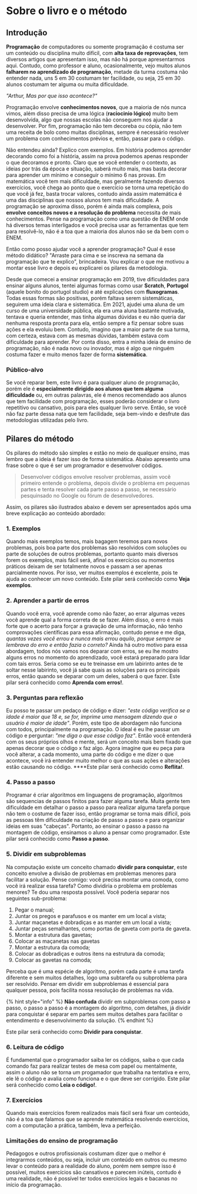 # Sobre o livro e o método

## Introdução

**Programação** de computadores ou somente programação é costuma ser um conteúdo ou disciplina muito difícil, com **alta taxa de reprovações**, tem diversos artigos que apresentam isso, mas não há porque apresentarmos aqui. Contudo, como professor e aluno, ocasionalmente, vejo muitos alunos **falharem no aprendizado de programação**, metade da turma costuma não entender nada, uns 5 em 30 costumam ter facilidade, ou seja, 25 em 30 alunos costumam ter alguma ou muita dificuldade. 

_"Arthur, Mas por que isso acontece?"_

Programação envolve **conhecimentos novos**, que a maioria de nós nunca vimos, além disso precisa de uma lógica \(**raciocinio lógico\)** muito bem desenvolvida, algo que nossas escolas não conseguem nos ajudar a desenvolver. Por fim, programação não tem decoreba ou cópia, não tem uma receita de bolo como muitas disciplinas, sempre é necessário resolver um problema com conhecimentos prévios e, então, passar para o código. 

Não entendeu ainda? Explico com exemplos. Em história podemos aprender decorando como foi a história, assim na prova podemos apenas responder o que decoramos e pronto. Claro que se você entender o contexto, as ideias por trás da época e situação, saberá muito mais, mas basta decorar para aprender um mínimo e conseguir o mínimo 6 nas provas. Em matemática você tem mais dificuldade, mas geralmente fazendo diversos exercícios, você chega ao ponto que o exercício se torna uma repetição do que você já fez, basta trocar valores, contudo ainda assim matemática é uma das disciplinas que nossos alunos tem mais dificuldade. A programação se aproxima disso, porém é ainda mais complexa, pois **envolve conceitos novos e a resolução do problema** necessita de mais conhecimentos. Pense na programação como uma questão de ENEM onde há diversos temas interligados e você precisa usar as ferramentas que tem para resolvê-lo, não é a toa que a maioria dos alunos não se da bem com o ENEM.

Então como posso ajudar você a aprender programação? Qual é esse método didático? "Arraste para cima e se inscreva na semana da programação que te explico", brincadeira. Vou explicar o que me motivou a montar esse livro e depois eu explicarei os pilares da metodologia.

Desde que comecei a ensinar programação em 2019, tive dificuldades para ensinar alguns alunos, tentei algumas formas como usar **Scratch**, **Portugol** \(aquele bonito do portugol studio\) e até explicações com **fluxogramas**. Todas essas formas são positivas, porém faltava serem sistemáticas, seguirem uma ideia clara e sistemática. Em 2021, ajudei uma aluna de um curso de uma universidade pública, ela era uma aluna bastante motivada, tentava e queria entender, mas tinha algumas dúvidas e eu não queria dar nenhuma resposta pronta para ela, então sempre a fiz pensar sobre suas ações e ela evoluiu bem. Contudo, imagino que a maior parte de sua turma, com certeza, estava com as mesmas dúvidas, também estava com dificuldade para aprender. Por conta disso, entra a minha ideia de ensino de programação, não é nada novo ou inovador, mas é algo que ninguém costuma fazer e muito menos fazer de forma **sistemática**.

### Público-alvo

Se você reparar bem, este livro é para qualquer aluno de programação, porém ele é **especialmente dirigido aos alunos que tem alguma dificuldade** ou, em outras palavras, ele é menos recomendado aos alunos que tem facilidade com programação, esses poderão considerar o livro repetitivo ou cansativo, pois para eles qualquer livro serve. Então, se você não faz parte dessa nata que tem facilidade, seja bem-vindo e desfrute das metodologias utilizadas pelo livro.

## Pilares do método

Os pilares do método são simples e estão no meio de qualquer ensino, mas lembro que a ideia é fazer isso de forma sistemática. Abaixo apresento uma frase sobre o que é ser um programador e desenvolver códigos.

> Desenvolver códigos envolve resolver problemas, assim você primeiro entende o problema, depois divide o problema em pequenas partes e tenta resolver cada parte passo a passo, se necessário pesquinsado no Google ou fórum de desenvolvedores.

Assim, os pilares são ilustrados abaixo e devem ser apresentados após uma breve explicação ao conteúdo abordado:

### 1. Exemplos

Quando mais exemplos temos, mais bagagem teremos para novos problemas, pois boa parte dos problemas são resolvidos com soluções ou parte de soluções de outros problemas, portanto quanto mais diversos forem os exemplos, mais fácil será, afinal os exercícios ou momentos práticos deixam de ser totalmente novos e passam a ser apenas parcialmente novos. Por isso, ver muitos exemplos é excelente, pois te ajuda ao conhecer um novo conteúdo. Este pilar será conhecido como **Veja exemplos**.

### 2. Aprender a partir de erros

Quando você erra, você aprende como não fazer, ao errar algumas vezes você aprende qual a forma correta de se fazer. Além disso, o erro é mais forte que o acerto para forçar a gravação de uma informação, não tenho comprovações científicas para essa afirmação, contudo pense e me diga, _quantas vezes você errou e nunca mais errou aquilo, porque sempre se lembrava do erro e então fazia o correto?_ Ainda há outro motivo para essa abordagem, todos nós vamos nos deparar com erros, se eu lhe mostro alguns erros no momento do aprendizado, você estará preparado para lidar com tais erros. Seria como se eu te treinasse em um labirinto antes de te soltar nesse labirinto, você já sabe quais as soluções para os principais erros, então quando se deparar com um deles, saberá o que fazer. Este pilar será conhecido como **Aprenda com erros!**.

### 3. Perguntas para reflexão

Eu posso te passar um pedaço de código e dizer: _"este código verifica se a idade é maior que 18 e, se for, imprime uma mensagem dizendo que o usuário é maior de idade"_. Porém, este tipo de abordagem não funciona com todos, principalmente na programação. O ideal é eu lhe passar um código e perguntar: _"me diga o que esse código faz"_. Então você entenderá com os seus próprios olhos e mente, será um conceito mais bem fixado que apenas decorar que o código x faz algo. Agora imagine que eu peça para você alterar, a cada momento, uma parte do código e me dizer o que acontece, você irá entender muito melhor o que as suas ações e alterações estão causando no código. ****Este pilar será conhecido como **Reflita!**.

### 4. Passo a passo

Programar é criar algoritmos em linguagens de programação, algoritmos são sequencias de passos finitos para fazer alguma tarefa. Muita gente tem dificuldade em detalhar o passo a passo para realizar alguma tarefa porque não tem o costume de fazer isso, então programar se torna mais difícil, pois as pessoas têm dificuldade na criação de passo a passo e para organizar ideias em suas "cabeças". Portanto, ao ensinar o passo a passo na montagem de código, ensinamos o aluno a pensar como programador. Este pilar será conhecido como **Passo a passo**.

### 5. Dividir em subproblemas

Na computação existe um conceito chamado **dividir para conquistar**, este conceito envolve a divisão de problemas em problemas menores para facilitar a solução. Pense comigo: você precisa montar uma comoda, como você irá realizar essa tarefa? Como dividiria o problema em problemas menores? Te dou uma resposta possível. Você poderia separar nos seguintes sub-problema:

1. Pegar o manual;
2. Juntar os pregos e parafusos e os manter em um local a vista;
3. Juntar maçanetas e dobradiças e as manter em um local a vista;
4. Juntar peças semalhantes, como portas de gaveta com porta de gaveta.
5. Montar a estrutura das gavetas;
6. Colocar as maçanetas nas gavetas
7. Montar a estrutura da comoda;
8. Colocar as dobradiças e outros itens na estrutura da comoda;
9. Colocar as gavetas na comoda;

Perceba que é uma espécie de algoritmo, porém cada parte é uma tarefa diferente e sem muitos detalhes, logo uma subtarefa ou subproblema para ser resolvido. Pensar em dividir em subproblemas é essencial para qualquer pessoa, pois facilita nossa resolução de problemas na vida. 

{% hint style="info" %}
**Não confuda** dividir em subproblemas com passo a passo, o passo a passo é a montagem do algoritmo, com detalhes, já dividir para conquistar é separar em partes sem muitos detalhes para facilitar o entendimento e desenvolvimento da solução.
{% endhint %}

Este pilar será conhecido como **Dividir para conquistar**.

### 6. Leitura de código

É fundamental que o programador saiba ler os códigos, saiba o que cada comando faz para realizar testes de mesa com papel ou mentalmente, assim o aluno não se torna um progamador que trabalha na tentativa e erro, ele lê o código e avalia como funciona e o que deve ser corrigido. Este pilar será conhecido como **Leia o código!**.

### 7. Exercícios

Quando mais exercícios forem realizados mais fácil será fixar um conteúdo, não é a toa que falamos que se aprende matemática resolvendo exercícios, com a computação a prática, também, leva a perfeição.

### Limitações do ensino de programação

Pedagogos e outros profissionais costumam dizer que o melhor é integrarmos conteúdos, ou seja, incluir um conteúdo em outros ou mesmo levar o conteúdo para a realidade do aluno, porém nem sempre isso é possível, muitos exercícios são cansativos e parecem inúteis, contudo é uma realidade, não é possível ter todos exercícios legais e bacanas no início da programação.

